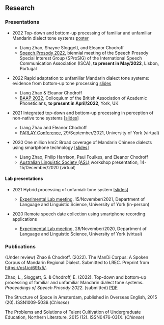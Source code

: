## Research

### Presentations
- 2022  Top-down and bottom-up processing of familiar and unfamiliar Mandarin dialect tone systems [poster](xxx)
  - Liang Zhao, Shayne Sloggett, and Eleanor Chodroff
  - [Speech Prosody 2022](http://labfon.letras.ulisboa.pt/sp2022/index.html), biennial meeting of the Speech Prosody Special Interest Group (SProSIG) of the International Speech Communication Association (ISCA), **to present in May/2022**, Lisbon, Portugal


- 2022  Rapid adaptation to unfamiliar Mandarin dialect tone systems: evidence from bottom-up tone processing [slides](xxx)
  - Liang Zhao & Eleanor Chodroff
  - [BAAP 2022](https://sites.google.com/york.ac.uk/baap2022york/home), Colloquium of the British Association of Academic Phoneticians, **to present in April/2022**, York, UK


- 2021  Integrated top-down and bottom-up processing in perception of non-native tone systems  [[slides](PARLAY2021_lz&ec_slides.pdf)] 
  - Liang Zhao and Eleanor Chodroff
  - [PARLAY Conference](http://parlayconference.altervista.org/?doing_wp_cron=1639720804.8743081092834472656250), 29/September/2021, University of York (virtual)
  
  
- 2020  One million km2: Broad coverage of Mandarin Chinese dialects using smartphone technology [[slides](ALS2020_lz.pdf)] 
  - Liang Zhao, Philip Harrison, Paul Foulkes, and Eleanor Chodroff
  - [Australian Linguistic Society (ASL)](https://als.asn.au/Conference/Past-Conferences/Conference-2020/Conference2020) workshop presentation, 14-15/December/2020 (virtual) 


#### Lab presentations
- 2021  Hybrid processing of unfamialr tone system  [[slides](ExperimentalLab_18Nov2021_lz.pdf)] 
  - [Experimental Lab meeting](https://whyps.york.ac.uk), 15/November/2021, Department of Language and Linguistic Science, University of York (in-person)

- 2020  Remote speech date collection using smartphone recording applications
  - [Experimental Lab meeting](https://whyps.york.ac.uk), 28/November/2020, Department of Language and Linguistic Science, University of York (virtual)


### Publications

(Under review) Zhao & Chodroff. (2022). The ManDi Corpus: A Spoken Corpus of Mandarin Regional Dialect. Submitted to LREC. Preprint from https://osf.io/69fx5/.

Zhao, L., Sloggett, S. & Chodroff, E. (2022). Top-down and bottom-up processing of familiar and unfamiliar Mandarin dialect
tone systems. *Proceedings of Speech Prosody 2022*. (submitted) [PDF](XXX)

The Structure of Space in Amsterdam, published in Overseas English, 2015 (20). ISSN1009-5039.(*Chinese*)

The Problems and Solutions of Talent Cultivation of Undergraduate Education, Northern Literature, 2015 (12). ISSN0476-031X. (*Chinese*)
